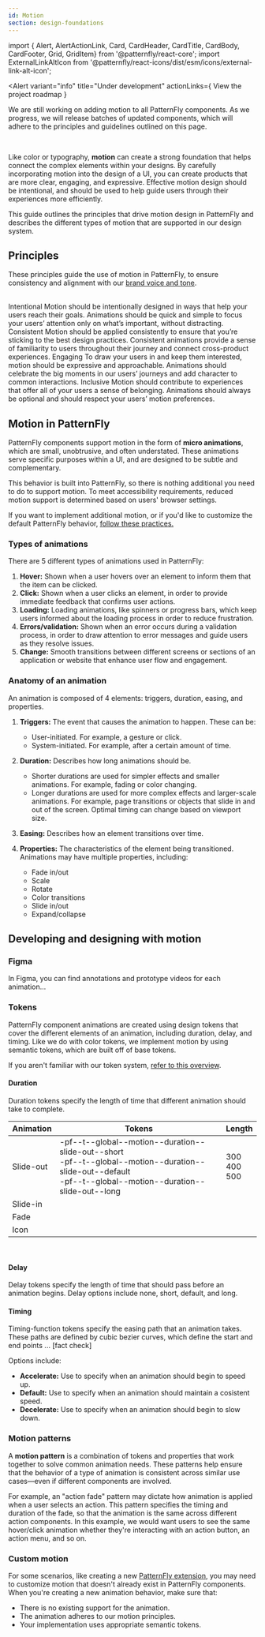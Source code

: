 ```yaml
---
id: Motion
section: design-foundations
---
```


import { Alert, AlertActionLink, Card, CardHeader, CardTitle, CardBody, CardFooter, Grid, GridItem} from '@patternfly/react-core';
import ExternalLinkAltIcon from '@patternfly/react-icons/dist/esm/icons/external-link-alt-icon';

<Alert 
variant="info" 
title="Under development" 
actionLinks={
    <AlertActionLink component="a" href="#">
     View the project roadmap <ExternalLinkAltIcon /> 
    </AlertActionLink>
}
>
<p> 
We are still working on adding motion to all PatternFly components. As we progress, we will release batches of updated components, which will adhere to the principles and guidelines outlined on this page. 
</p>
</Alert>
<br />

Like color or typography, **motion** can create a strong foundation that helps connect the complex elements within your designs. By carefully incorporating motion into the design of a UI, you can create products that are more clear, engaging, and expressive.  Effective motion design should be intentional, and should be used to help guide users through their experiences more efficiently.

This guide outlines the principles that drive motion design in PatternFly and describes the different types of motion that are supported in our design system.

## Principles 
These principles guide the use of motion in PatternFly, to ensure consistency and alignment with our [brand voice and tone](https://www.patternfly.org/ux-writing/brand-voice-and-tone).

<br />

<Grid hasGutter>
<GridItem span={6}>
    <Card isFullHeight>
    <CardHeader>
    <CardTitle>Intentional</CardTitle>
    </CardHeader>
    <CardBody>Motion should be intentionally designed in ways that help your users reach their goals. Animations should be quick and simple to focus your users’ attention only on what’s important, without distracting.
    </CardBody>
    </Card>
</GridItem>
<GridItem span={6}>
    <Card isFullHeight>
    <CardHeader>
    <CardTitle>Consistent</CardTitle>
    </CardHeader>
    <CardBody>Motion should be applied consistently to ensure that you’re sticking to the best design practices. Consistent animations provide a sense of familiarity to users throughout their journey and connect cross-product experiences. 
    </CardBody>
    </Card>
</GridItem>
<GridItem span={6}>
    <Card isFullHeight>
    <CardHeader>
    <CardTitle>Engaging</CardTitle>
    </CardHeader>
    <CardBody>To draw your users in and keep them interested, motion should be expressive and approachable. Animations should celebrate the big moments in our users’ journeys and add character to common interactions. 
    </CardBody>
    </Card>
</GridItem>
<GridItem span={6}>
    <Card isFullHeight>
    <CardHeader>
    <CardTitle>Inclusive</CardTitle>
    </CardHeader>
    <CardBody>
        Motion should contribute to experiences that offer all of your users a sense of belonging. Animations should always be optional and should respect your users’ motion preferences.
    </CardBody>
    </Card>
</GridItem>
</Grid>

## Motion in PatternFly

PatternFly components support motion in the form of **micro animations**, which are small, unobtrusive, and often understated. These animations serve specific purposes within a UI, and are designed to be subtle and complementary. 

This behavior is built into PatternFly, so there is nothing additional you need to do to support motion. To meet accessibility requirements, reduced motion support is determined based on users' browser settings.

If you want to implement additional motion, or if you'd like to customize the default PatternFly behavior, [follow these practices.](#custom-motion)

### Types of animations
There are 5 different types of animations used in PatternFly:
1. **Hover:** Shown when a user hovers over an element to inform them that the item can be clicked.
1. **Click:**  Shown when a user clicks an element, in order to provide immediate feedback that confirms user actions.
1. **Loading:** Loading animations, like spinners or progress bars, which keep users informed about the loading process in order to reduce frustration.
1. **Errors/validation:** Shown when an error occurs during a validation process, in order to draw attention to error messages and guide users as they resolve issues.
1. **Change:** Smooth transitions between different screens or sections of an application or website that enhance user flow and engagement.

### Anatomy of an animation 
An animation is composed of 4 elements: triggers, duration, easing, and properties.

1. **Triggers:** The event that causes the animation to happen. These can be: 
    - User-initiated. For example, a gesture or click. 
    - System-initiated. For example, after a certain amount of time.

1. **Duration:** Describes how long animations should be. 
    - Shorter durations are used for simpler effects and smaller animations. For example, fading or color changing.
    - Longer durations are used for more complex effects and larger-scale animations. For example, page transitions or objects that slide in and out of the screen. Optimal timing can change based on viewport size. 

1. **Easing:** Describes how an element transitions over time.

1. **Properties:** The characteristics of the element being transitioned. Animations may have multiple properties, including: 
    - Fade in/out
    - Scale
    - Rotate
    - Color transitions
    - Slide in/out
    - Expand/collapse

## Developing and designing with motion 

### Figma 
In Figma, you can find annotations and prototype videos for each animation...

### Tokens

PatternFly component animations are created using design tokens that cover the different elements of an animation, including duration, delay, and timing. Like we do with color tokens, we implement motion by using semantic tokens, which are built off of base tokens.

If you aren't familiar with our token system, [refer to this overview](/tokens/about-tokens).

#### Duration 
Duration tokens specify the length of time that different animation should take to complete.

| Animation | Tokens | Length |
| --- | --- | --- |
| Slide-out | -pf--t--global--motion--duration--slide-out--short<br />-pf--t--global--motion--duration--slide-out--default<br />-pf--t--global--motion--duration--slide-out--long | 300<br />400<br />500
| Slide-in |  |
| Fade |  |
| Icon |  |
<br />

#### Delay 
Delay tokens specify the length of time that should pass before an animation begins. Delay options include none, short, default, and long.

#### Timing 
Timing-function tokens specify the easing path that an animation takes. These paths are defined by cubic bezier curves, which define the start and end points ... [fact check]

Options include: 
- **Accelerate:** Use to specify when an animation should begin to speed up.
- **Default:** Use to specify when an animation should maintain a cosistent speed.
- **Decelerate:** Use to specify when an animation should begin to slow down.

### Motion patterns

A **motion pattern** is a combination of tokens and properties that work together to solve common animation needs. These patterns help ensure that the behavior of a type of animation is consistent across similar use cases—even if different components are involved.

For example, an "action fade" pattern may dictate how animation is applied when a user selects an action. This pattern specifies the timing and duration of the fade, so that the animation is the same across different action components. In this example, we would want users to see the same hover/click animation whether they're interacting with an action button, an action menu, and so on.

### Custom motion 

For some scenarios, like creating a new [PatternFly extension](/extensions/about-extensions), you may need to customize motion that doesn't already exist in PatternFly components. When you're creating a new animation behavior, make sure that:
- There is no existing support for the animation.
- The animation adheres to our motion principles. 
- Your implementation uses appropriate semantic tokens. 